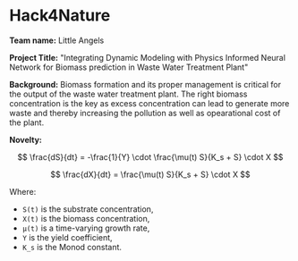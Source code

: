 # Hack4Nature
$\textbf{Team name:}$ Little Angels  

$\textbf{Project Title:}$ "Integrating Dynamic Modeling with Physics Informed Neural Network for Biomass prediction in Waste Water Treatment Plant"  

$\textbf{Background:}$ Biomass formation and its proper management is critical for the output of the waste water treatment plant. The right biomass concentration is the key as excess concentration can lead to generate more waste and thereby increasing the pollution as well as opearational cost of the plant.  

$\textbf{Novelty:}$

$$
\frac{dS}{dt} = -\frac{1}{Y} \cdot \frac{\mu(t) S}{K_s + S} \cdot X
$$

$$
\frac{dX}{dt} = \frac{\mu(t) S}{K_s + S} \cdot X
$$  

Where:
- `S(t)` is the substrate concentration,  
- `X(t)` is the biomass concentration,  
- `μ(t)` is a time-varying growth rate,  
- `Y` is the yield coefficient,  
- `K_s` is the Monod constant.  
